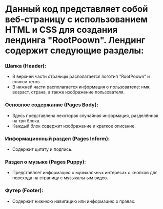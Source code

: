# Данный код представляет собой веб-страницу с использованием HTML и CSS для создания лендинга "RootPoown". Лендинг содержит следующие разделы:

### Шапка (Header):

- В верхней части страницы располагается логотип "RootPoown" и список тегов.
- В нижней части располагается информация о пользователе: имя, возраст, страна, а также изображение пользователя.
### Основное содержание (Pages Body):

- Здесь представлена некоторая случайная информация, разделённая на три блока.
- Каждый блок содержит изображение и краткое описание.
###  Информационный раздел (Pages Inform):

- Содержит цитату и подпись.
### Раздел о музыке (Pages Puppy):

- Представляет информацию о музыкальных интересах с кнопкой для перехода на страницу с музыкальным видео.
### Футер (Footer):

- Содержит нижнюю навигацию или информацию о правах.
